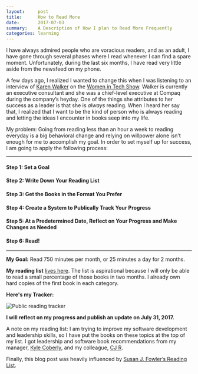 ```yaml
---
layout:     post
title:      How to Read More
date:       2017-07-03
summary:    A Description of How I plan to Read More Frequently  
categories: learning
---
```


I have always admired people who are voracious readers, and as an adult, I have gone through several phases where I read whenever I can find a spare moment. Unfortunately, during the last six months, I have read very little aside from the newsfeed on my phone.

A few days ago, I realized I wanted to change this when I was listening to an interview of [Karen Walker](http://www.oneteamconsulting.com/blog/) on the [Women in Tech Show](https://thewomenintechshow.com/2017/06/26/scaling-compaq-with-karen-walker/). Walker is currently an executive consultant and she was a chief-level executive at Compaq during the company’s heyday. One of the things she attributes to her success as a leader is that she is _always_ reading. When I heard her say that, I realized that I want to be the kind of person who is always reading and letting the ideas I encounter in books seep into my life.

My problem: Going from reading less than an hour a week to reading everyday is a big behavioral change and relying on willpower alone isn’t enough for me to accomplish my goal. In order to set myself up for success, I am going to apply the following process:

* * *

#### Step 1: Set a Goal

#### Step 2: Write Down Your Reading List

#### Step 3: Get the Books in the Format You Prefer

#### Step 4: Create a System to Publically Track Your Progress

#### Step 5: At a Predetermined Date, Reflect on Your Progress and Make Changes as Needed

#### Step 6: Read!

* * *

**My Goal:** Read 750 minutes per month, or 25 minutes a day for 2 months.

**My reading list** [lives here](/reading-list). The list is aspirational because I will only be able to read a small percentage of those books in two months. I already own hard copies of the first book in each category.

**Here's my Tracker:**

![Public reading tracker](https://res.cloudinary.com/kimschlesinger/image/upload/v1532224853/reading-tracker.png)

**I will reflect on my progress and publish an update on July 31, 2017.**

A note on my reading list: I am trying to improve my software development and leadership skills, so I have put the books on these topics at the top of my list. I got leadership and software book recommendations from my manager, [Kyle Coberly](http://kylecoberly.github.io/), and my colleague, [CJ R](https://github.com/w3cj).

Finally, this blog post was heavily influenced by [Susan J. Fowler’s Reading List](https://www.susanjfowler.com/reading-list/).